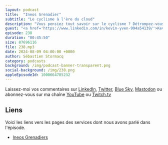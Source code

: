 ```yaml
---
layout: podcast
title:  "Ineos Grenadier"
subtitle: "Le cyclisme à l'ère du cloud"
description: "Vous pensiez tout savoir sur le cyclisme ? Détrompez-vous ! Dans cet épisode, nous vous dévoilons les coulisses de la performance cycliste de haut niveau 🚴‍♀️. Découvrez comment l'équipe Ineos Grenadiers (ex Sky Team) utilise la puissance du cloud AWS pour analyser des montagnes de données et optimiser chaque coup de pédale. De Kinesis Firehose à Step Functions, en passant par Glue et S3, vous allez comprendre comment la data transforme le cyclisme."
guest: "<a href='https://www.linkedin.com/in/kevin-yven-994a54139/'>Kevin Yven</a>, Full stack data scientist, Ineos Grenadiers"
episode: 238
duration: "00:45:50" 
size: 87696116
file: 238.mp3
date: 2024-08-09 04:00:00 +0000
author: Sébastien Stormacq
category: podcasts
background: /img/podcast-banner-transparent.png
social-background: /img/238.png
appleEpisodeId: 1000664785232
---
```


Laissez-moi vos commentaires sur [LinkedIn](https://www.linkedin.com/in/sebastienstormacq/), [Twitter](https://twitter.com/sebsto), [Blue Sky](https://bsky.app/profile/sebsto.bsky.social), [Mastodon](https://awscommunity.social/@sebsto) ou abonnez-vous sur ma chaîne [YouTube](https://www.youtube.com/sebsto) ou [Twitch.tv](https://www.twitch.tv/sebAWS)

## Liens

Voici les liens vers les pages des services dont nous avons parlé dans l'épisode.

- [Ineos Grenadiers](https://www.ineosgrenadiers.com/)